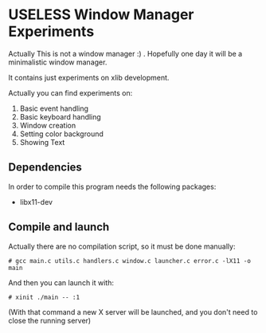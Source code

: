 USELESS Window Manager Experiments
==================================

Actually This is not a window manager :) . Hopefully one day it will be a minimalistic window manager.

It contains just experiments on xlib development. 

Actually you can find experiments on:

1. Basic event handling
2. Basic keyboard handling
3. Window creation
4. Setting color background
5. Showing Text

Dependencies
------------
In order to compile this program needs the following packages:

* libx11-dev

Compile and launch
------------------

Actually there are no compilation script, so it must be done manually:

	# gcc main.c utils.c handlers.c window.c launcher.c error.c -lX11 -o main
	
And then you can launch it with:

	# xinit ./main -- :1

(With that command a new X server will be launched, and you don't need to close the running server)

